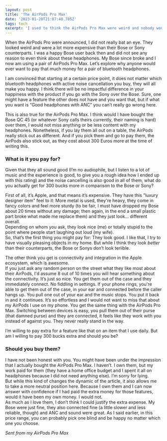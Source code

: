 ```yaml
---
layout: post
title: 'The AirPods Pro Max'
date: '2023-01-20T21:07:40.785Z'
tags: tech
excerpt: 'I used to think the AirPods Pro Max were weird and nobody would buy them. I use them on a daily basis for tree months now and love them. I don’t think you should buy them.'
---
```


When the AirPods Pro were announced, I did not really bat an eye. They looked weird and were a lot more expensive than their Bose or Sony counterparts. I was a happy Bose user back then and did not see any reason to even think about these headphones.
My Bose since broke and I now am using a pair of AirPods Pro Max. Let’s explore why anyone would ever want to pay that much money for a pair of bluetooth headphones.

I am convinced that starting at a certain price point, it does not matter which bluetooth headphones with active noise cancellation you buy, they will all make you happy. I think there will be no impactful difference in your happiness with the product if you go with the Sony over the Bose. Sure, one might have a feature the other does not have and you want that, but if what you want is “Good headphones with ANC” you can’t really go wrong here.

This is also true for the AirPods Pro Max. I think would I have bought the Bose QC 45 (or whatever Sony calls theirs currently, their naming is hard) over them, I would not miss anything or be less content with my headphones. Nonetheless, if you lay them all out on a table, the AirPods really stick out as different. And if you pick them and go to pay them, the AirPods also stick out, as they cost about 300 Euros more at the time of writing this.

### What is it you pay for?

Given that they all sound good (I’m no audiophile, but I listen to a lot of music and the experience is good, to give you a rough idea how I ended up with this rating) and the noise cancelling is also good in all of them, what do you actually get for 300 bucks more in comparison to the Bose or Sony?

First of all, it’s Apple, and that means it’s expensive. They have this "luxury designer item" feel to it: More metal is used, they're heavy, they come in fancy colors and feel more sturdy (to be fair, I must have dropped my Bose about 20 times without any damage; then again, in the end a small plastic part broke what made me replace them) and they just look… different overall.  
Depending on whom you ask, they look nice (me) or totally stupid to the point where people start laughing out loud (my wife).  
So, that’s the first thing you might pay for: They look good. I like that, I try to have visually pleasing objects in my home. But while I think they look _better_ than their counterparts, the Bose or Sonys don’t look teriible.

The other think you get is connectivity and integration in the Apple ecosystem, which is awesome.  
If you just ask any random person on the street what they like most about their AirPods, I'd assume 8 out of 10 times you will hear something about the connectivity. It’s just so nice. You get them out of the case and they immediately connect. No fiddling in settings. If your phone rings, you're able to get them out of the case, in your ear and connected before the caller hangs up. You pull one out of your ear and the music stops. You put it back in and it continues. It’s so effortless and I would not want to miss that about my AirPods I use on my phone. You get the same thing with the AirPods Pro Max. Switching between devices is easy, you pull them out of their purse (that damned purse) and they are connected, it feels like they work with you instead of against you. They never really stand in the way.

I’m willing to pay extra for a feature like that on an item that I use daily. But am I willing to pay 300 bucks extra and should you be?

### Should you buy them?

I have not been honest with you. You might have been under the impression that I actually bought the AirPods Pro Max. I haven’t. I own them, but my work paid for them (they have a home office budget and I spent it all on headphones because I did not need anything else). I’m sorry for lying.  
But while this kind of changes the dynamic of the article, it also allows me to take a more neutral position here. Because I own them and I can now answer with confidence if I had paid the extra money for those features, would it have been my own money. I would not.  
As much as I love them, I don’t think I could justify the extra expense. My Bose were just fine, they also connected fine (a little slower and less reliable, though) and ANC and sound were great. As I said earlier, in this price range, you can probably pick one blind and be happy no matter which one you choose.

_Sent from my AirPods Pro Max_

